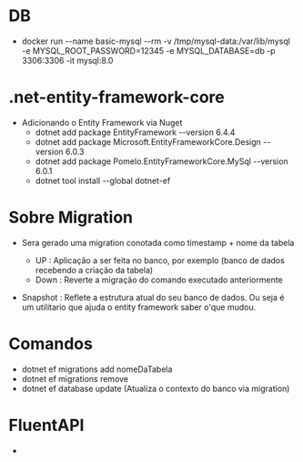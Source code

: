 # DB
  - docker run --name basic-mysql --rm -v /tmp/mysql-data:/var/lib/mysql -e MYSQL_ROOT_PASSWORD=12345 -e MYSQL_DATABASE=db -p 3306:3306 -it mysql:8.0


# .net-entity-framework-core
 - Adicionando o Entity Framework via Nuget
   - dotnet add package EntityFramework --version 6.4.4
   - dotnet add package Microsoft.EntityFrameworkCore.Design --version 6.0.3
   - dotnet add package Pomelo.EntityFrameworkCore.MySql --version 6.0.1
   - dotnet tool install --global dotnet-ef

# Sobre Migration
  - Sera gerado uma migration conotada como timestamp + nome da tabela
    -  UP : Aplicação a ser feita no banco, por exemplo (banco de dados recebendo a criação da tabela)
    -  Down : Reverte a migração do comando executado anteriormente

  - Snapshot : Reflete a estrutura atual do seu banco de dados. Ou seja é um utilitario que ajuda o entity framework saber o'que mudou.

  # Comandos
   - dotnet ef migrations add nomeDaTabela
   - dotnet ef migrations remove
   - dotnet ef database update (Atualiza o contexto do banco via migration)


# FluentAPI
  - 